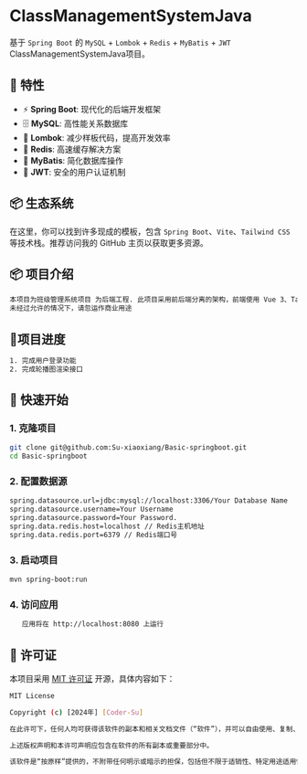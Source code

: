 # ClassManagementSystemJava

基于 `Spring Boot` 的 `MySQL` + `Lombok` + `Redis` + `MyBatis` + `JWT` ClassManagementSystemJava项目。

## 🚀 特性

- ⚡️ **Spring Boot**: 现代化的后端开发框架
- 🗄️ **MySQL**: 高性能关系数据库
- 🧬 **Lombok**: 减少样板代码，提高开发效率
- 🐳 **Redis**: 高速缓存解决方案
- 🥷 **MyBatis**: 简化数据库操作
- 🔐 **JWT**: 安全的用户认证机制

## 📦 生态系统

在这里，你可以找到许多现成的模板，包含 `Spring Boot`、`Vite`、`Tailwind CSS` 等技术栈。推荐访问我的 GitHub 主页以获取更多资源。
## 📦 项目介绍
```bash
本项目为班级管理系统项目 为后端工程. 此项目采用前后端分离的架构，前端使用 Vue 3、Tailwind CSS、Vant 和 Element Plus，后端使用 Spring Boot 和 MyBatis。
未经过允许的情况下，请忽运作商业用途
```
## 🚀项目进度
```bash
1. 完成用户登录功能
2. 完成轮播图渲染接口
```
## 📖 快速开始

### 1. 克隆项目

```bash
git clone git@github.com:Su-xiaoxiang/Basic-springboot.git
cd Basic-springboot
```
### 2. 配置数据源

```bash
spring.datasource.url=jdbc:mysql://localhost:3306/Your Database Name
spring.datasource.username=Your Username
spring.datasource.password=Your Password.
spring.data.redis.host=localhost // Redis主机地址
spring.data.redis.port=6379 // Redis端口号
```

### 3. 启动项目

```bash
mvn spring-boot:run
```
### 4. 访问应用
```bash
   应用将在 http://localhost:8080 上运行
```
## 📄 许可证

本项目采用 [MIT 许可证](https://github.com/Su-xiaoxiang) 开源，具体内容如下：
```bash
MIT License

Copyright (c) [2024年] [Coder-Su]

在此许可下，任何人均可获得该软件的副本和相关文档文件（“软件”），并可以自由使用、复制、修改、合并、发布、分发、再许可和/或出售软件的副本，且在遵循以下条件的情况下：

上述版权声明和本许可声明应包含在软件的所有副本或重要部分中。

该软件是“按原样”提供的，不附带任何明示或暗示的担保，包括但不限于适销性、特定用途适用性和非侵权的担保。无论在任何情况下，作者或版权持有者均不应对因软件或软件的使用或其他交易而导致的任何索赔、损害或其他责任承担责任。
```
